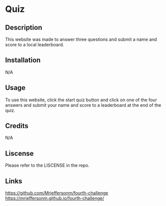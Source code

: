 # Quiz

## Description

This website was made to answer three questions and submit a name and score to a local leaderboard.

## Installation

N/A

## Usage

To use this website, click the start quiz button and click on one of the four answers and submit your name and score to a leaderboard at the end of the quiz.

## Credits

N/A

## Liscense

Please refer to the LISCENSE in the repo.

## Links

https://github.com/Mrjeffersonm/fourth-challenge
https://mrjeffersonm.github.io/fourth-challenge/
